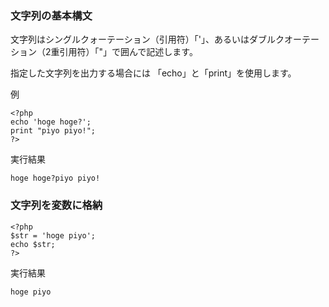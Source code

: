 ### 文字列の基本構文
文字列はシングルクォーテーション（引用符）「'」、あるいはダブルクオーテーション（2重引用符）「"」で囲んで記述します。

指定した文字列を出力する場合には 「echo」と「print」を使用します。

例

```
<?php
echo 'hoge hoge?';
print "piyo piyo!";
?>
```

実行結果

```
hoge hoge?piyo piyo!
```
### 文字列を変数に格納
```
<?php
$str = 'hoge piyo';
echo $str;
?>

```

実行結果

```
hoge piyo
```
